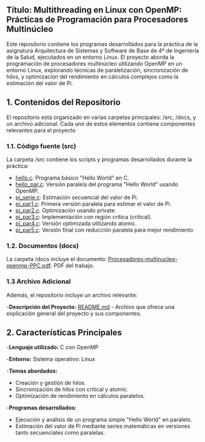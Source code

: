 
## Título: Multithreading en Linux con OpenMP: Prácticas de Programación para Procesadores Multinúcleo

Este repositorio contiene los programas desarrollados para la práctica de la asignatura Arquitectura de Sistemas y Software de Base de 4º de Ingeniería de la Salud, ejecutados en un entorno Linux. El proyecto aborda la programación de procesadores multinúcleo utilizando OpenMP en un entorno Linux, explorando técnicas de paralelización, sincronización de hilos, y optimización del rendimiento en cálculos complejos como la estimación del valor de Pi.

## 1. Contenidos del Repositorio 
El repositorio está organizado en varias carpetas principales: /src, /docs, y un archivo adicional. Cada uno de estos elementos contiene componentes relevantes para el proyecto
### 1.1. Código fuente (src)
La carpeta /src contiene los scripts y programas desarrollados durante la práctica:
  - [hello.c](src/hello.c): Programa básico "Hello World" en C. 
  - [hello_par.c](src/hello_par.c): Versión paralela del programa "Hello World" usando OpenMP.
  - [pi_serie.c](src/pi_serie.c): Estimación secuencial del valor de Pi.
  - [pi_par1.c](src/pi_par1.c): Primera versión paralela para estimar el valor de Pi.
  - [pi_par2.c](src/pi_par2.c): Optimización usando private.
  - [pi_par3.c](src/pi_par3.c): Implementación con región crítica (critical).
  - [pi_par4.c](src/pi_par4.c): Versión optimizada utilizando atomic.
  - [pi_par5.c](src/pi_par5.c): Versión final con reducción paralela para mejor rendimiento
  
### 1.2. Documentos (docs)
La carpeta /docs incluye el documento:
[Procesadores-multinucleo-openmp-PPC.pdf](docs/Procesadores-multinucleo-openmp-PPC.pdf): PDF del trabajo.

### 1.3 Archivo Adicional 
Además, el repositorio incluye un archivo relevante:

-**Descripción del Proyecto:** [README.md](README.md) - Archivo que ofrece una explicación general del proyecto y sus componentes.

  
## 2. Características Principales
-**Lenguaje utilizado:** C con OpenMP

-**Entorno:** Sistema operativo: Linux

-**Temas abordados:**
  - Creación y gestión de hilos.
  - Sincronización de hilos con critical y atomic.
  - Optimización de rendimiento en cálculos paralelos.
    
-**Programas desarrollados:**
  - Ejecución y análisis de un programa simple "Hello World" en paralelo.
  - Estimación del valor de Pi mediante series matemáticas en versiones tanto secuenciales como paralelas.

